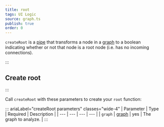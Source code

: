 ```yaml
---
title: root
tags: UI Logic
source: graph.ts
publish: true
order: 0
---
```


`createRoot` is a [pipe](/docs/logic/pipes-overview) that transforms a node in a [graph](/docs/logic/graph-overview) to a boolean indicating whether or not that node is a root node (i.e. has no incoming connections).


:::
## Create root
:::

Call `createRoot` with these parameters to create your `root` function:

::: ariaLabel="createRoot parameters" classes="wide-4"
| Parameter | Type | Required | Description |
| --- | --- | --- | --- |
| `graph` | [graph](/docs/logic/graph-overview) | yes | The graph to analyze. |
:::

